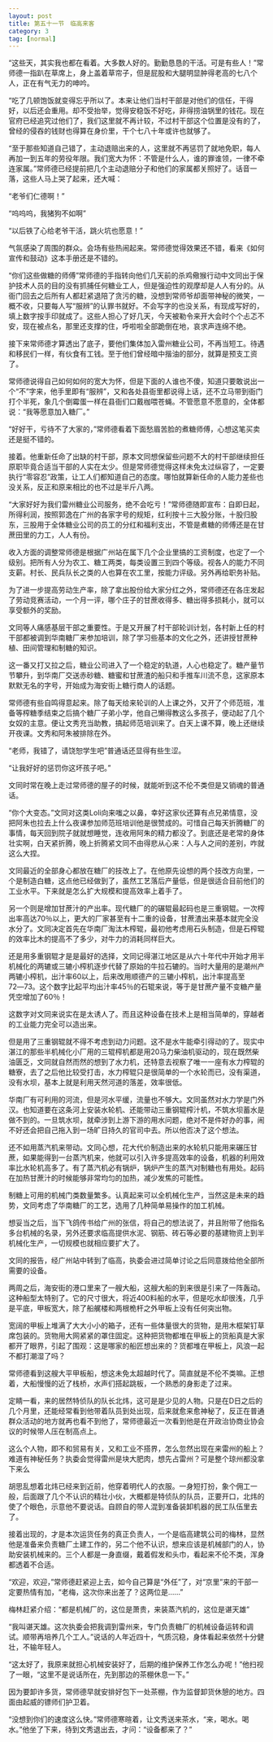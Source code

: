 ```yaml
---
layout: post
title: 第五十一节　临高来客
category: 3
tag: [normal]
---
```


“这些天，其实我也都在看着。大多数人好的。勤勤恳恳的干活。可是有些人！”常师德一指趴在草席上，身上盖着草帘子，但是屁股和大腿明显肿得老高的七八个人，正在有气无力的呻吟。

“吃了几顿饱饭就变得忘乎所以了。本来让他们当村干部是对他们的信任，干得好，以后还会重用。却不受抬举，觉得安稳饭不好吃，非得捞油锅里的钱花。现在官府已经追究过他们了，我们这里就不再计较，不过村干部这个位置是没有的了，曾经的侵吞的钱财也得算在身价里，干个七八十年或许也就够了。

“至于那些知道自己错了，主动退赔出来的人，这里就不再惩罚了就地免职，每人再加一到五年的劳役年限。我们宽大为怀：不管是什么人，谁的罪谁领，一律不牵连家属。”常师德已经提前把几个主动退赔分子和他们的家属都关照好了。话音一落，这些人马上哭了起来，还大喊：

“老爷们仁德啊！”

“呜呜呜，我猪狗不如啊”

“以后铁了心给老爷干活，跳火坑也愿意！”

气氛感染了周围的群众。会场有些热闹起来。常师德觉得效果还不错，看来《如何宣传和鼓动》这本手册还是不错的。

“你们这些做糖的师傅”常师德的手指转向他们几天前的杀鸡儆猴行动中文同出于保护技术人员的目的没有抓捕任何糖业工人，但是强迫性的观摩却是人人有分的。从衙门回去之后所有人都赶紧退陪了贪污的糖，没想到常师爷却面带神秘的微笑，一概不收，只要每人写“服辨”的认罪书就好。不会写字的也没关系，有现成写好的，填上数字按手印就成了。这些人担心了好几天，今天被勒令来开大会时个个忐忑不安，现在被点名，那里还支撑的住，呼啦啦全部跪倒在地，哀求声连绵不绝。

接下来常师德才算透出了底子，要他们集体加入雷州糖业公司，不再当短工。待遇和移民们一样，有伙食有工钱。至于他们曾经暗中揩油的部分，就算是预支工资了。

常师德说得自己如何如何的宽大为怀，但是下面的人谁也不傻，知道只要敢说出一个“不”字来，他手里即有“服辨”，又和各处县衙里都说得上话，还不立马带到衙门打个半死，象几个倒霉蛋一样在县衙们口戴枷喂苍蝇。不管愿意不愿意的，全体都说：“我等愿意加入糖厂。”

“好好干，亏待不了大家的，”常师德看着下面愁眉苦脸的煮糖师傅，心想这笔买卖还是挺不错的。

接着。他重新任命了出缺的村干部，原本文同想保留些问题不大的村干部继续担任原职毕竟合适当干部的人实在太少。但是常师德觉得这样未免太过纵容了，一定要执行“零容忍”政策，让工人们都知道自己的态度。哪怕就算新任命的人能力差些也没关系，反正和原来相比的也不过是半斤八两。

“大家好好为我们雷州糖业公司服务，绝不会吃亏！”常师德随即宣布：自即日起，所得利润，按照郭逸在广州的各家字号的规矩，红利按十三大股分账，十股归股东，三股用于全体糖业公司的员工的分红和福利支出，不管是煮糖的师傅还是在甘蔗田里的力工，人人有份。

收入方面的调整常师德是根据广州站在属下几个企业里搞的工资制度，也定了一个级别。把所有人分为农工、糖工两类，每类设置三到四个等级。视各人的能力不同支薪。村长、民兵队长之类的人也算在农工里，按能力评级。另外再给职务补贴。

为了进一步提高劳动生产率，除了拿出股份给大家分红之外，常师德还在各庄发起了劳动竞赛活动，一个月一评，哪个庄子的甘蔗收得多、糖出得多损耗小，就可以享受额外的奖励。

文同等人痛感基层干部之重要性。于是又开展了村干部轮训计划，各村新上任的村干部都被调到华南糖厂来参加培训，除了学习些基本的文化之外，还讲授甘蔗种植、田间管理和制糖的知识。

这一番又打又拉之后，糖业公司进入了一个稳定的轨道，人心也稳定了。糖产量节节攀升，到华南厂交送赤砂糖、糖蜜和甘蔗渣的船只和手推车川流不息，这家原本默默无名的字号，开始成为海安街上糖行商人的话题。

常师德有些自鸣得意起来。除了每天给来轮训的人上课之外，又开了个师范班，准备等榨糖季结束之后搞个糖厂子弟小学，他自己懒得教这么多孩子，便动起了几个女奴的主意。便让文秀充当助教，搞起师范培训来了。白天上课不算，晚上还继续开夜课。文秀和阿朱被排除在外。

“老师，我错了，请饶恕学生吧”普通话还显得有些生涩。

“让我好好的惩罚你这坏孩子吧。”

文同时常在晚上走过常师德的屋子的时候，就能听到这不伦不类但是又销魂的普通话。

“你个大变态。”文同对这类Loli向来嗤之以鼻，幸好这家伙还算有点兄弟情意，没把阿朱也拉去上什么夜课参加师范班培训他是很赞成的。可惜自己每天折腾糖厂的事情，每天回到院子就就想睡觉，连收用阿朱的精力都没了。到底还是老常的身体壮实啊，白天紧折腾，晚上折腾紧文同不由得悲从心来：人与人之间的差别，咋就这么大捏。

文同最近的全部身心都放在糖厂的技改上了。在他原先设想的两个技改方向里，一个是制造白糖，这点他已经做到了，虽然工艺落后产量低，但是很适合目前他们的工业水平。下来就是怎么扩大规模和提高效率上着手了。

另一个则是增加甘蔗汁的产出率。现代糖厂的的碾辊最起码也是三重钢辊。一次榨出率高达70％以上，更大的厂家甚至有十二重的设备，甘蔗渣出来基本就完全没水分了。文同决定首先在华南厂淘汰木榨辊，最初他考虑用石头制造，但是石榨辊的效率比木的提高不了多少，对牛力的消耗同样巨大。

还是用多重钢辊才是是最好的选择，文同记得湛江地区是从六十年代中开始才用半机械化的两辘或三辘小榨机逐步代替了原始的牛拉石辘的。当时大量用的是潮州产两辘小榨机，出汁率60以上，后来改用顺德产的三辘小榨机，出汁率提高至72―73。这个数字比起平均出汁率45％的石辊来说，等于是甘蔗产量不变糖产量凭空增加了60％！

这数字对文同来说实在是太诱人了。而且这种设备在技术上是相当简单的，穿越者的工业能力完全可以造出来。

但是用了三重钢辊就不得不考虑到动力问题。这不是水牛能牵引得动的了。现实中湛江的那些半机械化小厂用的三辊榨机都是用20马力柴油机驱动的，现在既然柴油匮乏，文同就自然而然的想到了水力机，还特意去视察了唯一一座有水力榨辊的糖寮，去了之后他比较受打击，水力榨辊只是很简单的一个水轮而已，没有渠道，没有水坝，基本上就是利用天然河道的落差，效率很低。

华南厂有可利用的河流，但是河水平缓，流量也不够大。文同虽然对水力学是门外汉。也知道要在这条河上安装水轮机、还能带动三重钢辊榨汁机，不筑水坝蓄水是做不到的。一旦筑水坝，就牵涉到上游下游的用水问题，绝对不是件好办的事，闹不好还会把自己拖入到一场旷日持久的官司中去。所以他否决了这个想法。

还不如用蒸汽机来带动。文同心想，花大代价制造出来的水轮机只能用来碾压甘蔗，如果能得到一台蒸汽机来，他就可以引入许多提高效率的设备，机器的利用效率比水轮机高多了。有了蒸汽机必有锅炉，锅炉产生的蒸汽对制糖也有用处。起码在加热甘蔗汁的时候能够非常均匀的加热，减少发焦的可能性。

制糖上可用的机械门类数量繁多。认真起来可以全机械化生产，当然这是未来的趋势，文同考虑了华南糖厂的工艺，选用了几种简单易操作的加工机械。

想妥当之后，当下飞鸽传书给广州的张信，将自己的想法说了，并且附带了他指名多台机械的名录，另外还要求临高提供水泥、钢筋、砖石等必要的基建物资上到半机械化生产，一切规模也就相应要扩大了。

文同的报告，经广州站中转到了临高，执委会进过简单讨论之后同意拨给他全部所需要的设备。

两周之后，海安街的港口里来了一艘大船，这艘大船的到来很是引来了一阵轰动。这种船型太特别了。它的尺寸很大，将近400料船的水平，但是吃水却很浅，几乎是平底，甲板宽大，除了船艉楼和两根桅杆之外甲板上没有任何突出物。

宽阔的甲板上堆满了大大小小的箱子，还有一些体量很大的货物，是用木框架钉草席包装的。货物用大网紧紧的罩住固定。这种把货物都堆在甲板上的货船真是大家都开了眼界，引起了围观：这是哪家的船匠想出来的？货都堆在甲板上，风浪一起不都打潮湿了吗？

常师德看到这艘大平甲板船，想这未免太超越时代了。简直就是不伦不类嘛。正想着，大船慢慢的近了栈桥，水声们搭起跳板，一个熟悉的身影走了过来。

定睛一看，来的居然特侦队的队长北炜，这可是是少见的人物。只是在D日之后的几个月里，还能经常看到他带着队员到处出现，后来就愈来愈神秘了，反正在普通群众活动的地方就再也看不到他了，常师德最近一次看到他是在开政治协商业协会议的时候带人压在制高点上。

这么个人物，即不和贸易有关，又和工业不搭界，怎么忽然出现在来雷州的船上？难道有神秘任务？执委会觉得雷州是块大肥肉，想先占雷州？可是整个琼州都没拿下来么

胡思乱想着北炜已经来到近前，他穿着明代人的衣服。一身短打扮，象个佣工一般，后面跟了几个不认识的精壮小伙，大概都是特侦队的队员，正要开口，北炜的使了个眼色，示意他不要说话。自顾自的带人混到准备装卸机器的民工队伍里去了。

接着出现的，才是本次运货任务的真正负责人，一个是临高建筑公司的梅林，显然他是准备来负责糖厂土建工作的，另二个他不认识，想来应该是机械部门的人，协助安装机械来的。三个人都是一身直缀，戴着假发和头巾，看起来不伦不类，浑身都透着不合适。

“欢迎，欢迎，”常师德赶紧迎上去，如今自己算是“外任”了，对“京里”来的干部一定要热情有加，“老梅，这次你来出差了？这两位是……”

梅林赶紧介绍：“都是机械厂的，这位是萧贵，来装蒸汽机的，这位是谌天雄”

“我叫谌天雄。这次执委会把我调到雷州来，专门负责糖厂的机械设备运转和调试。顺带再培养几个工人。”说话的人年近四十，气质沉稳，身体看起来依然十分健壮，不输年轻人。

“这太好了，我原来就担心机械安装好了，后期的维护保养工作怎么办呢！”他扫视了一眼，“这里不是说话所在，先到那边的茶棚休息一下。”

因为要卸许多货，常师德早就安排好包下一处茶棚，作为监督卸货休憩的地方。四面由起威的镖师们护卫着。

“没想到你们的速度这么快。”常师德寒暄着，让文秀送来茶水，“来，喝水。喝水。”他坐了下来，待到文秀退出去，才问：“设备都来了？”
